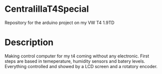 # CentralillaT4Special

Repository for the arduino project on my VW T4 1.9TD

# Description

Making control computer for my t4 coming without any electronic.
First steps are based in temeperature, humidity sensors and batery levels.
Everything controlled and showed by a LCD screen and a rotatory encoder.
